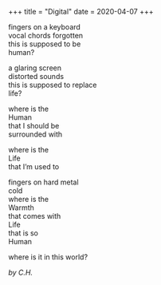 +++
title = "Digital"
date = 2020-04-07
+++

fingers on a keyboard <br/>
vocal chords forgotten <br/>
this is supposed to be <br/>
human? <br/>

a glaring screen <br/>
distorted sounds <br/>
this is supposed to replace <br/>
life? <br/>

where is the <br/>
Human <br/>
that I should be <br/>
surrounded with <br/>

where is the <br/>
Life <br/>
that I’m used to <br/>

fingers on hard metal <br/>
cold <br/>
where is the <br/>
Warmth <br/>
that comes with <br/>
Life <br/>
that is so <br/>
Human <br/>

where is it in this world?


<i>by C.H.</i>
